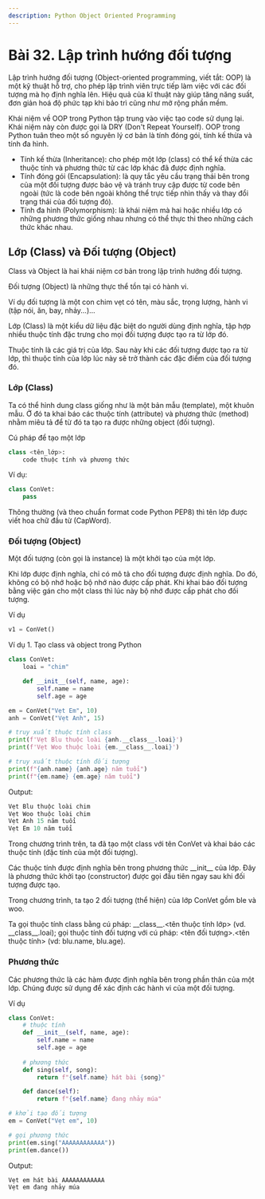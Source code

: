 ```yaml
---
description: Python Object Oriented Programming
---
```


# Bài 32. Lập trình hướng đối tượng

Lập trình hướng đối tượng \(Object-oriented programming, viết tắt: OOP\) là một kỹ thuật hỗ trợ, cho phép lập trình viên trực tiếp làm việc với các đối tượng mà họ định nghĩa lên. Hiệu quả của kĩ thuật này giúp tăng năng suất, đơn giản hoá độ phức tạp khi bảo trì cũng như mở rộng phần mềm. 

Khái niệm về OOP trong Python tập trung vào việc tạo code sử dụng lại. Khái niệm này còn được gọi là DRY \(Don't Repeat Yourself\). OOP trong Python tuân theo một số nguyên lý cơ bản là tính đóng gói, tính kế thừa và tính đa hình.

* Tính kế thừa \(Inheritance\): cho phép một lớp \(class\) có thể kế thừa các thuộc tính và phương thức từ các lớp khác đã được định nghĩa.
* Tính đóng gói \(Encapsulation\): là quy tắc yêu cầu trạng thái bên trong của một đối tượng được bảo vệ và tránh truy cập được từ code bên ngoài \(tức là code bên ngoài không thể trực tiếp nhìn thấy và thay đổi trạng thái của đối tượng đó\).
* Tính đa hình \(Polymorphism\): là khái niệm mà hai hoặc nhiều lớp có những phương thức giống nhau nhưng có thể thực thi theo những cách thức khác nhau.

## Lớp \(Class\) và Đối tượng \(Object\)

Class và Object là hai khái niệm cơ bản trong lập trình hướng đối tượng.

Đối tượng \(Object\) là những thực thể tồn tại có hành vi.

Ví dụ đối tượng là một con chim vẹt có tên, màu sắc, trọng lượng, hành vi \(tập nói, ăn, bay, nhảy...\)...

Lớp \(Class\) là một kiểu dữ liệu đặc biệt do người dùng định nghĩa, tập hợp nhiều thuộc tính đặc trưng cho mọi đối tượng được tạo ra từ lớp đó.

Thuộc tính là các giá trị của lớp. Sau này khi các đối tượng được tạo ra từ lớp, thì thuộc tính của lớp lúc này sẽ trở thành các đặc điểm của đối tượng đó.

### Lớp \(Class\)

Ta có thể hình dung class giống như là một bản mẫu \(template\), một khuôn mẫu. Ở đó ta khai báo các thuộc tính \(attribute\) và phương thức \(method\) nhằm miêu tả để từ đó ta tạo ra được những object \(đối tượng\).

Cú pháp để tạo một lớp

```python
class <tên_lớp>:
    code thuộc tính và phương thức
```

Ví dụ:

```python
class ConVet:
    pass
```

Thông thường \(và theo chuẩn format code Python PEP8\) thì tên lớp được viết hoa chữ đầu từ \(CapWord\).

### Đối tượng \(Object\)

Một đối tượng \(còn gọi là instance\) là một khởi tạo của một lớp. 

Khi lớp được định nghĩa, chỉ có mô tả cho đối tượng được định nghĩa. Do đó, không có bộ nhớ hoặc bộ nhớ nào được cấp phát. Khi khai báo đối tượng bằng việc gán cho một class thì lúc này bộ nhớ được cấp phát cho đối tượng. 

Ví dụ

```python
v1 = ConVet()
```

Ví dụ 1. Tạo class và object trong Python

```python
class ConVet:
    loai = "chim"

    def __init__(self, name, age):
        self.name = name
        self.age = age

em = ConVet("Vẹt Em", 10)
anh = ConVet("Vẹt Anh", 15)

# truy xuất thuộc tính class
print(f'Vẹt Blu thuộc loài {anh.__class__.loai}')
print(f'Vẹt Woo thuộc loài {em.__class__.loai}')

# truy xuất thuộc tính đối tượng
print(f"{anh.name} {anh.age} năm tuổi")
print(f"{em.name} {em.age} năm tuổi")
```

Output:

```python
Vẹt Blu thuộc loài chim
Vẹt Woo thuộc loài chim
Vẹt Anh 15 năm tuổi
Vẹt Em 10 năm tuổi
```

Trong chương trình trên, ta đã tạo một class với tên ConVet và khai báo các thuộc tính \(đặc tính của một đối tượng\).

Các thuộc tính được định nghĩa bên trong phương thức \_\_init\_\_ của lớp. Đây là phương thức khởi tạo \(constructor\) được gọi đầu tiên ngay sau khi đối tượng được tạo.

Trong chương trình, ta tạo 2 đối tượng \(thể hiện\) của lớp ConVet gồm ble và woo.

Ta gọi thuộc tính class bằng cú pháp: \_\_class\_\_.&lt;tên thuộc tính lớp&gt; \(vd. \_\_class\_\_.loai\); gọi thuộc tính đối tượng với cú pháp: &lt;tên đối tượng&gt;.&lt;tên thuộc tính&gt; \(vd: blu.name, blu.age\).

### Phương thức

Các phương thức là các hàm được định nghĩa bên trong phần thân của một lớp. Chúng được sử dụng để xác định các hành vi của một đối tượng.

Ví dụ

```python
class ConVet:
	# thuộc tính
    def __init__(self, name, age):
        self.name = name
        self.age = age
    
    # phương thức
    def sing(self, song):
        return f"{self.name} hát bài {song}"

    def dance(self):
        return f"{self.name} đang nhảy múa"

# khởi tạo đối tượng
em = ConVet("Vẹt em", 10)

# gọi phương thức
print(em.sing("AAAAAAAAAAAA"))
print(em.dance())
```

Output:

```python
Vẹt em hát bài AAAAAAAAAAAA
Vẹt em đang nhảy múa
```







